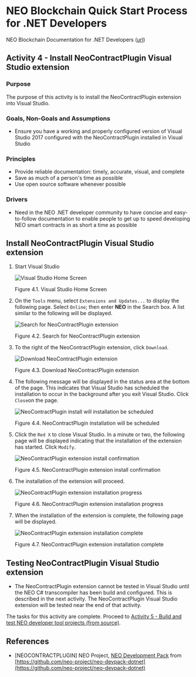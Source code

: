 # NEO Blockchain Quick Start Process for .NET Developers

NEO Blockchain Documentation for .NET Developers ([url](https://github.com/mwherman2000/neo-windocs/tree/master/windocs))

## Activity 4 - Install NeoContractPlugin Visual Studio extension

### Purpose

The purpose of this activity is to install the NeoContractPlugin extension into Visual Studio.

### Goals, Non-Goals and Assumptions

* Ensure you have a working and properly configured version of Visual Studio 2017 configured with the NeoContractPlugin installed in Visual Studio

### Principles

* Provide reliable documentation: timely, accurate, visual, and complete
* Save as much of a person's time as possible
* Use open source software whenever possible

### Drivers

* Need in the NEO .NET developer community to have concise and easy-to-follow documentation to enable people to get up to speed developing NEO smart contracts in as short a time as possible

## Install NeoContractPlugin Visual Studio extension

1. Start Visual Studio

    ![Visual Studio Home Screen](./images/04-installvsneocontractplugin/VS2017Home.png)

    Figure 4.1. Visual Studio Home Screen

2. On the `Tools` menu, select `Extensions and Updates...` to display the following page. Select `Online`; then enter **NEO** in the Search box. A list similar to the following will be displayed.

    ![Search for NeoContractPlugin extension](./images/04-installvsneocontractplugin/NeoContractPlugin1Install.png)

    Figure 4.2. Search for NeoContractPlugin extension

3. To the right of the NeoContractPlugin extension, click `Download`.

    ![Download NeoContractPlugin extension](./images/04-installvsneocontractplugin/NeoContractPlugin2Install.png)

    Figure 4.3. Download NeoContractPlugin extension

4. The following message will be displayed in the status area at the bottom of the page. This indicates that Visual Studio has scheduled the installation to occur in the background after you exit Visual Studio. Click `Close`on the page.

    ![NeoContractPlugin install will installation be scheduled](./images/04-installvsneocontractplugin/NeoContractPlugin3Install.png)

    Figure 4.4. NeoContractPlugin installation will be scheduled

5. Click the `Red X` to close Visual Studio. In a minute or two, the following page will be displayed indicating that the installation of the extension has started. Click `Modify`.

    ![NeoContractPlugin extension install confirmation](./images/04-installvsneocontractplugin/NeoContractPlugin4Install.png)

    Figure 4.5. NeoContractPlugin extension install confirmation

6. The installation of the extension will proceed.

    ![NeoContractPlugin extension installation progress](./images/04-installvsneocontractplugin/NeoContractPlugin5Install.png)

    Figure 4.6. NeoContractPlugin extension installation progress

7. When the installation of the extension is complete, the following page will be displayed.

    ![NeoContractPlugin extension installation complete](./images/04-installvsneocontractplugin/NeoContractPlugin6Install.png)

    Figure 4.7. NeoContractPlugin extension installation complete

## Testing NeoContractPlugin Visual Studio extension

* The NeoContractPlugin extension cannot be tested in Visual Studio until the NEO C# transcompiler has been build and configured. This is described in the next activity.  The NeoContractPlugin Visual Studio extension will be tested near the end of that activity.

The tasks for this activity are complete. Proceed to [Activity 5 - Build and test NEO developer tool projects (from source)](./05-buildneodevtools.md).

## References

* [NEOCONTRACTPLUGIN] NEO Project, [NEO Development Pack](https://github.com/neo-project/neo-devpack-dotnet) from [https://github.com/neo-project/neo-devpack-dotnet](https://github.com/neo-project/neo-devpack-dotnet)

